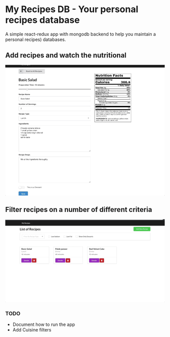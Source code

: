 # My Recipes DB - Your personal recipes database
A simple react-redux app with mongodb backend to help you maintain a personal recipes) databases.

## Add recipes and watch the nutritional 
![Recipe Video](https://raw.githubusercontent.com/shrej/recipes/master/add_a_recipe.gif)

## Filter recipes on a number of different criteria 
![Filter video](https://raw.githubusercontent.com/shrej/recipes/master/Filter.gif)

### TODO
- Document how to run the app
- Add Cuisine filters
